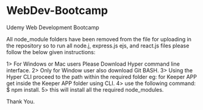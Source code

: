 # WebDev-Bootcamp
Udemy  Web Development Bootcamp 


All node_module folders have been removed from the file 
for uploading in the repository so to run all node.j, express.js 
ejs, and react.js files please follow the below given instructions:

1> For Windows or Mac users Please Download  Hyper command line interface.
2> Only for Window user also download Git BASH.
3> Using the Hyper CLI proceed to the path within the required folder
  eg: for Keeper APP get inside the Keeper APP folder using CLI.
4> use the following command: $ npm install.
5> this will install all the required node_modules.


Thank You.
